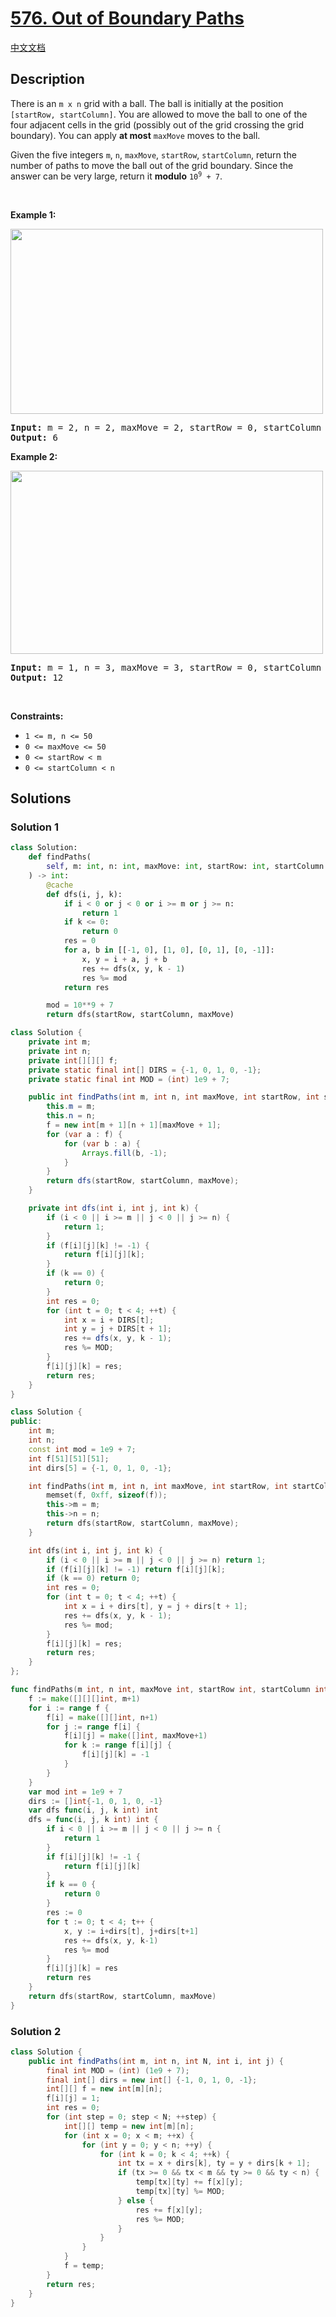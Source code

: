 # [576. Out of Boundary Paths](https://leetcode.com/problems/out-of-boundary-paths)

[中文文档](./solution/0500-0599/0576.Out%20of%20Boundary%20Paths/README.md)

<!-- tags:Dynamic Programming -->

## Description

<p>There is an <code>m x n</code> grid with a ball. The ball is initially at the position <code>[startRow, startColumn]</code>. You are allowed to move the ball to one of the four adjacent cells in the grid (possibly out of the grid crossing the grid boundary). You can apply <strong>at most</strong> <code>maxMove</code> moves to the ball.</p>

<p>Given the five integers <code>m</code>, <code>n</code>, <code>maxMove</code>, <code>startRow</code>, <code>startColumn</code>, return the number of paths to move the ball out of the grid boundary. Since the answer can be very large, return it <strong>modulo</strong> <code>10<sup>9</sup> + 7</code>.</p>

<p>&nbsp;</p>
<p><strong class="example">Example 1:</strong></p>
<img alt="" src="./images/out_of_boundary_paths_1.png" style="width: 500px; height: 296px;" />
<pre>
<strong>Input:</strong> m = 2, n = 2, maxMove = 2, startRow = 0, startColumn = 0
<strong>Output:</strong> 6
</pre>

<p><strong class="example">Example 2:</strong></p>
<img alt="" src="./images/out_of_boundary_paths_2.png" style="width: 500px; height: 293px;" />
<pre>
<strong>Input:</strong> m = 1, n = 3, maxMove = 3, startRow = 0, startColumn = 1
<strong>Output:</strong> 12
</pre>

<p>&nbsp;</p>
<p><strong>Constraints:</strong></p>

<ul>
	<li><code>1 &lt;= m, n &lt;= 50</code></li>
	<li><code>0 &lt;= maxMove &lt;= 50</code></li>
	<li><code>0 &lt;= startRow &lt; m</code></li>
	<li><code>0 &lt;= startColumn &lt; n</code></li>
</ul>

## Solutions

### Solution 1

<!-- tabs:start -->

```python
class Solution:
    def findPaths(
        self, m: int, n: int, maxMove: int, startRow: int, startColumn: int
    ) -> int:
        @cache
        def dfs(i, j, k):
            if i < 0 or j < 0 or i >= m or j >= n:
                return 1
            if k <= 0:
                return 0
            res = 0
            for a, b in [[-1, 0], [1, 0], [0, 1], [0, -1]]:
                x, y = i + a, j + b
                res += dfs(x, y, k - 1)
                res %= mod
            return res

        mod = 10**9 + 7
        return dfs(startRow, startColumn, maxMove)
```

```java
class Solution {
    private int m;
    private int n;
    private int[][][] f;
    private static final int[] DIRS = {-1, 0, 1, 0, -1};
    private static final int MOD = (int) 1e9 + 7;

    public int findPaths(int m, int n, int maxMove, int startRow, int startColumn) {
        this.m = m;
        this.n = n;
        f = new int[m + 1][n + 1][maxMove + 1];
        for (var a : f) {
            for (var b : a) {
                Arrays.fill(b, -1);
            }
        }
        return dfs(startRow, startColumn, maxMove);
    }

    private int dfs(int i, int j, int k) {
        if (i < 0 || i >= m || j < 0 || j >= n) {
            return 1;
        }
        if (f[i][j][k] != -1) {
            return f[i][j][k];
        }
        if (k == 0) {
            return 0;
        }
        int res = 0;
        for (int t = 0; t < 4; ++t) {
            int x = i + DIRS[t];
            int y = j + DIRS[t + 1];
            res += dfs(x, y, k - 1);
            res %= MOD;
        }
        f[i][j][k] = res;
        return res;
    }
}
```

```cpp
class Solution {
public:
    int m;
    int n;
    const int mod = 1e9 + 7;
    int f[51][51][51];
    int dirs[5] = {-1, 0, 1, 0, -1};

    int findPaths(int m, int n, int maxMove, int startRow, int startColumn) {
        memset(f, 0xff, sizeof(f));
        this->m = m;
        this->n = n;
        return dfs(startRow, startColumn, maxMove);
    }

    int dfs(int i, int j, int k) {
        if (i < 0 || i >= m || j < 0 || j >= n) return 1;
        if (f[i][j][k] != -1) return f[i][j][k];
        if (k == 0) return 0;
        int res = 0;
        for (int t = 0; t < 4; ++t) {
            int x = i + dirs[t], y = j + dirs[t + 1];
            res += dfs(x, y, k - 1);
            res %= mod;
        }
        f[i][j][k] = res;
        return res;
    }
};
```

```go
func findPaths(m int, n int, maxMove int, startRow int, startColumn int) int {
	f := make([][][]int, m+1)
	for i := range f {
		f[i] = make([][]int, n+1)
		for j := range f[i] {
			f[i][j] = make([]int, maxMove+1)
			for k := range f[i][j] {
				f[i][j][k] = -1
			}
		}
	}
	var mod int = 1e9 + 7
	dirs := []int{-1, 0, 1, 0, -1}
	var dfs func(i, j, k int) int
	dfs = func(i, j, k int) int {
		if i < 0 || i >= m || j < 0 || j >= n {
			return 1
		}
		if f[i][j][k] != -1 {
			return f[i][j][k]
		}
		if k == 0 {
			return 0
		}
		res := 0
		for t := 0; t < 4; t++ {
			x, y := i+dirs[t], j+dirs[t+1]
			res += dfs(x, y, k-1)
			res %= mod
		}
		f[i][j][k] = res
		return res
	}
	return dfs(startRow, startColumn, maxMove)
}
```

<!-- tabs:end -->

### Solution 2

<!-- tabs:start -->

```java
class Solution {
    public int findPaths(int m, int n, int N, int i, int j) {
        final int MOD = (int) (1e9 + 7);
        final int[] dirs = new int[] {-1, 0, 1, 0, -1};
        int[][] f = new int[m][n];
        f[i][j] = 1;
        int res = 0;
        for (int step = 0; step < N; ++step) {
            int[][] temp = new int[m][n];
            for (int x = 0; x < m; ++x) {
                for (int y = 0; y < n; ++y) {
                    for (int k = 0; k < 4; ++k) {
                        int tx = x + dirs[k], ty = y + dirs[k + 1];
                        if (tx >= 0 && tx < m && ty >= 0 && ty < n) {
                            temp[tx][ty] += f[x][y];
                            temp[tx][ty] %= MOD;
                        } else {
                            res += f[x][y];
                            res %= MOD;
                        }
                    }
                }
            }
            f = temp;
        }
        return res;
    }
}
```

<!-- tabs:end -->

<!-- end -->
